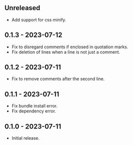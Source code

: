 ## Unreleased

- Add support for css minify.

## 0.1.3 - 2023-07-12

- Fix to disregard comments if enclosed in quotation marks.
- Fix deletion of lines when a line is not just a comment.

## 0.1.2 - 2023-07-11

- Fix to remove comments after the second line.

## 0.1.1 - 2023-07-11

- Fix bundle install error.
- Fix dependency error.

## 0.1.0 - 2023-07-11

- Initial release.
